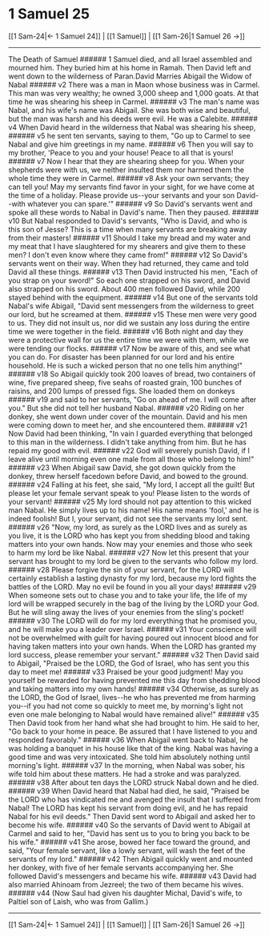 # 1 Samuel 25

[[1 Sam-24|← 1 Samuel 24]] | [[1 Samuel]] | [[1 Sam-26|1 Samuel 26 →]]
***

The Death of Samuel ###### 1 Samuel died, and all Israel assembled and mourned him. They buried him at his home in Ramah. Then David left and went down to the wilderness of Paran.David Marries Abigail the Widow of Nabal ###### v2 There was a man in Maon whose business was in Carmel. This man was very wealthy; he owned 3,000 sheep and 1,000 goats. At that time he was shearing his sheep in Carmel. ###### v3 The man's name was Nabal, and his wife's name was Abigail. She was both wise and beautiful, but the man was harsh and his deeds were evil. He was a Calebite. ###### v4 When David heard in the wilderness that Nabal was shearing his sheep, ###### v5 he sent ten servants, saying to them, "Go up to Carmel to see Nabal and give him greetings in my name. ###### v6 Then you will say to my brother, 'Peace to you and your house! Peace to all that is yours! ###### v7 Now I hear that they are shearing sheep for you. When your shepherds were with us, we neither insulted them nor harmed them the whole time they were in Carmel. ###### v8 Ask your own servants; they can tell you! May my servants find favor in your sight, for we have come at the time of a holiday. Please provide us--your servants and your son David--with whatever you can spare.'" ###### v9 So David's servants went and spoke all these words to Nabal in David's name. Then they paused. ###### v10 But Nabal responded to David's servants, "Who is David, and who is this son of Jesse? This is a time when many servants are breaking away from their masters! ###### v11 Should I take my bread and my water and my meat that I have slaughtered for my shearers and give them to these men? I don't even know where they came from!" ###### v12 So David's servants went on their way. When they had returned, they came and told David all these things. ###### v13 Then David instructed his men, "Each of you strap on your sword!" So each one strapped on his sword, and David also strapped on his sword. About 400 men followed David, while 200 stayed behind with the equipment. ###### v14 But one of the servants told Nabal's wife Abigail, "David sent messengers from the wilderness to greet our lord, but he screamed at them. ###### v15 These men were very good to us. They did not insult us, nor did we sustain any loss during the entire time we were together in the field. ###### v16 Both night and day they were a protective wall for us the entire time we were with them, while we were tending our flocks. ###### v17 Now be aware of this, and see what you can do. For disaster has been planned for our lord and his entire household. He is such a wicked person that no one tells him anything!" ###### v18 So Abigail quickly took 200 loaves of bread, two containers of wine, five prepared sheep, five seahs of roasted grain, 100 bunches of raisins, and 200 lumps of pressed figs. She loaded them on donkeys ###### v19 and said to her servants, "Go on ahead of me. I will come after you." But she did not tell her husband Nabal. ###### v20 Riding on her donkey, she went down under cover of the mountain. David and his men were coming down to meet her, and she encountered them. ###### v21 Now David had been thinking, "In vain I guarded everything that belonged to this man in the wilderness. I didn't take anything from him. But he has repaid my good with evil. ###### v22 God will severely punish David, if I leave alive until morning even one male from all those who belong to him!" ###### v23 When Abigail saw David, she got down quickly from the donkey, threw herself facedown before David, and bowed to the ground. ###### v24 Falling at his feet, she said, "My lord, I accept all the guilt! But please let your female servant speak to you! Please listen to the words of your servant! ###### v25 My lord should not pay attention to this wicked man Nabal. He simply lives up to his name! His name means 'fool,' and he is indeed foolish! But I, your servant, did not see the servants my lord sent. ###### v26 "Now, my lord, as surely as the LORD lives and as surely as you live, it is the LORD who has kept you from shedding blood and taking matters into your own hands. Now may your enemies and those who seek to harm my lord be like Nabal. ###### v27 Now let this present that your servant has brought to my lord be given to the servants who follow my lord. ###### v28 Please forgive the sin of your servant, for the LORD will certainly establish a lasting dynasty for my lord, because my lord fights the battles of the LORD. May no evil be found in you all your days! ###### v29 When someone sets out to chase you and to take your life, the life of my lord will be wrapped securely in the bag of the living by the LORD your God. But he will sling away the lives of your enemies from the sling's pocket! ###### v30 The LORD will do for my lord everything that he promised you, and he will make you a leader over Israel. ###### v31 Your conscience will not be overwhelmed with guilt for having poured out innocent blood and for having taken matters into your own hands. When the LORD has granted my lord success, please remember your servant." ###### v32 Then David said to Abigail, "Praised be the LORD, the God of Israel, who has sent you this day to meet me! ###### v33 Praised be your good judgment! May you yourself be rewarded for having prevented me this day from shedding blood and taking matters into my own hands! ###### v34 Otherwise, as surely as the LORD, the God of Israel, lives--he who has prevented me from harming you--if you had not come so quickly to meet me, by morning's light not even one male belonging to Nabal would have remained alive!" ###### v35 Then David took from her hand what she had brought to him. He said to her, "Go back to your home in peace. Be assured that I have listened to you and responded favorably." ###### v36 When Abigail went back to Nabal, he was holding a banquet in his house like that of the king. Nabal was having a good time and was very intoxicated. She told him absolutely nothing until morning's light. ###### v37 In the morning, when Nabal was sober, his wife told him about these matters. He had a stroke and was paralyzed. ###### v38 After about ten days the LORD struck Nabal down and he died. ###### v39 When David heard that Nabal had died, he said, "Praised be the LORD who has vindicated me and avenged the insult that I suffered from Nabal! The LORD has kept his servant from doing evil, and he has repaid Nabal for his evil deeds." Then David sent word to Abigail and asked her to become his wife. ###### v40 So the servants of David went to Abigail at Carmel and said to her, "David has sent us to you to bring you back to be his wife." ###### v41 She arose, bowed her face toward the ground, and said, "Your female servant, like a lowly servant, will wash the feet of the servants of my lord." ###### v42 Then Abigail quickly went and mounted her donkey, with five of her female servants accompanying her. She followed David's messengers and became his wife. ###### v43 David had also married Ahinoam from Jezreel; the two of them became his wives. ###### v44 (Now Saul had given his daughter Michal, David's wife, to Paltiel son of Laish, who was from Gallim.)

***
[[1 Sam-24|← 1 Samuel 24]] | [[1 Samuel]] | [[1 Sam-26|1 Samuel 26 →]]
